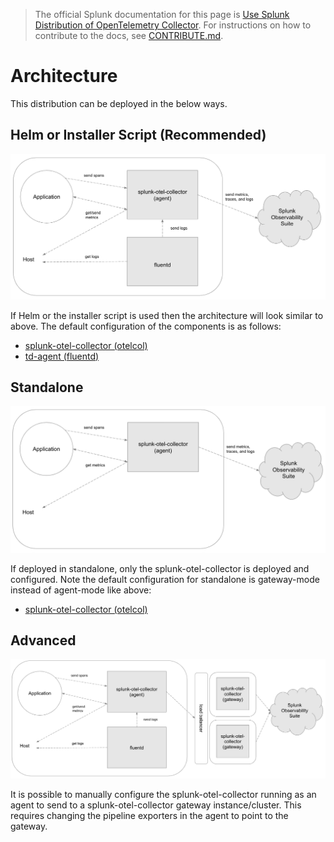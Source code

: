 > The official Splunk documentation for this page is [Use Splunk Distribution of OpenTelemetry Collector](https://docs.splunk.com/Observability/gdi/opentelemetry/resources.html). For instructions on how to contribute to the docs, see [CONTRIBUTE.md](../CONTRIBUTING#documentation.md).

# Architecture

This distribution can be deployed in the below ways.

## Helm or Installer Script (Recommended)

![splunk-otel-collector-recommended-arch](images/splunk-otel-collector-recommended-arch.png)

If Helm or the installer script is used then the architecture will look similar
to above. The default configuration of the components is as follows:

- [splunk-otel-collector (otelcol)](https://github.com/signalfx/splunk-otel-collector/blob/main/cmd/otelcol/config/collector/agent_config.yaml)
- [td-agent (fluentd)](https://github.com/signalfx/splunk-otel-collector/tree/main/internal/buildscripts/packaging/fpm/etc/otel/collector/fluentd)

## Standalone

![splunk-otel-collector-standalone-arch](images/splunk-otel-collector-standalone-arch.png)

If deployed in standalone, only the splunk-otel-collector is deployed and
configured. Note the default configuration for standalone is gateway-mode instead of agent-mode like above:

- [splunk-otel-collector (otelcol)](https://github.com/signalfx/splunk-otel-collector/blob/main/cmd/otelcol/config/collector/gateway_config.yaml)

## Advanced

![splunk-otel-collector-recommended-gateway-arch](images/splunk-otel-collector-recommended-gateway-arch.png)

It is possible to manually configure the splunk-otel-collector running as an
agent to send to a splunk-otel-collector gateway instance/cluster. This
requires changing the pipeline exporters in the agent to point to the gateway.
